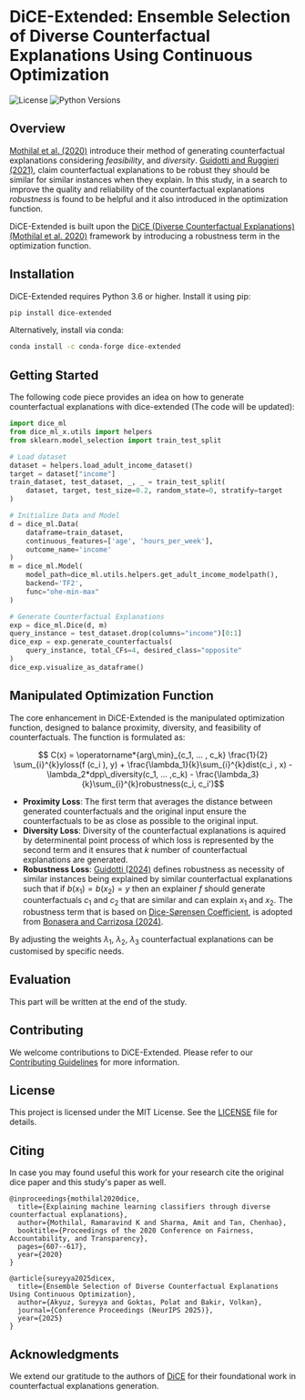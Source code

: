 
# DiCE-Extended: Ensemble Selection of Diverse Counterfactual Explanations Using Continuous Optimization

![License](https://img.shields.io/badge/License-MIT-blue.svg)
![Python Versions](https://img.shields.io/pypi/pyversions/dice-ml)

## Overview

[Mothilal et al. (2020)](https://dl.acm.org/doi/10.1145/3351095.3372850) introduce their method of generating counterfactual explanations considering _feasibility_, and _diversity_. [Guidotti and Ruggieri (2021)](https://link.springer.com/chapter/10.1007/978-3-030-88942-5_28), claim counterfactual explanations to be robust they should be similar for similar instances when they explain. In this study, in a search to improve the quality and reliability of the counterfactual explanations _robustness_ is found to be helpful and it also introduced in the optimization function.



DiCE-Extended is built upon the [DiCE (Diverse Counterfactual Explanations)](https://github.com/interpretml/DiCE) [(Mothilal et al. 2020)](https://dl.acm.org/doi/10.1145/3351095.3372850) framework by introducing a robustness term in the optimization function.

## Installation

DiCE-Extended requires Python 3.6 or higher. Install it using pip:

```bash
pip install dice-extended
```

Alternatively, install via conda:

```bash
conda install -c conda-forge dice-extended
```

## Getting Started

The following code piece provides an idea on how to generate counterfactual explanations with dice-extended (The code will be updated):

```python
import dice_ml
from dice_ml_x.utils import helpers
from sklearn.model_selection import train_test_split

# Load dataset
dataset = helpers.load_adult_income_dataset()
target = dataset["income"]
train_dataset, test_dataset, _, _ = train_test_split(
    dataset, target, test_size=0.2, random_state=0, stratify=target
)

# Initialize Data and Model
d = dice_ml.Data(
    dataframe=train_dataset,
    continuous_features=['age', 'hours_per_week'],
    outcome_name='income'
)
m = dice_ml.Model(
    model_path=dice_ml.utils.helpers.get_adult_income_modelpath(),
    backend='TF2',
    func="ohe-min-max"
)

# Generate Counterfactual Explanations
exp = dice_ml.Dice(d, m)
query_instance = test_dataset.drop(columns="income")[0:1]
dice_exp = exp.generate_counterfactuals(
    query_instance, total_CFs=4, desired_class="opposite"
)
dice_exp.visualize_as_dataframe()
```

## Manipulated Optimization Function

The core enhancement in DiCE-Extended is the manipulated optimization function, designed to balance proximity, diversity, and feasibility of counterfactuals. The function is formulated as:

$$ C(x) = \operatorname*{arg\,min}_{c_1, ... , c_k} \frac{1}{2} \sum_{i}^{k}yloss(f (c_i ), y) + \frac{\lambda_1}{k}\sum_{i}^{k}dist(c_i , x) - \lambda_2*dpp\_diversity(c_1, ... ,c_k) - \frac{\lambda_3}{k}\sum_{i}^{k}robustness(c_i, c_i')$$

- **Proximity Loss**: The first term that averages the distance between generated counterfactuals and the original input ensure the counterfactuals to be as close as possible to the original input.
- **Diversity Loss**: Diversity of the counterfactual explanations is aquired by determinental point process of which loss is represented by the second term and it ensures that _k_ number of counterfactual explanations are generated.
- **Robustness Loss**: [Guidotti (2024)](https://link.springer.com/article/10.1007/s10618-022-00831-6) defines robustness as necessity of similar instances being explained by similar counterfactual explanations such that if $b(x_1)=b(x_2)=y$ then an explainer $f$ should generate counterfactuals $c_1$ and $c_2$ that are similar and can explain $x_1$ and $x_2$. The robustness term that is based on [Dice-Sørensen Coefficient](https://en.wikipedia.org/wiki/Dice-S%C3%B8rensen_coefficient), is adopted from [Bonasera and Carrizosa (2024)](
https://doi.org/10.48550/arXiv.2407.00843).

By adjusting the weights $\lambda_1$, $\lambda_2$, $\lambda_3$ counterfactual explanations can be customised by specific needs.

## Evaluation

This part will be written at the end of the study.

## Contributing

We welcome contributions to DiCE-Extended. Please refer to our [Contributing Guidelines](CONTRIBUTING.md) for more information.

## License

This project is licensed under the MIT License. See the [LICENSE](LICENSE) file for details.

## Citing

In case you may found useful this work for your research cite the original dice paper and this study's paper as well.

```
@inproceedings{mothilal2020dice,
  title={Explaining machine learning classifiers through diverse counterfactual explanations},
  author={Mothilal, Ramaravind K and Sharma, Amit and Tan, Chenhao},
  booktitle={Proceedings of the 2020 Conference on Fairness, Accountability, and Transparency},
  pages={607--617},
  year={2020}
}

@article{sureyya2025dicex,
  title={Ensemble Selection of Diverse Counterfactual Explanations Using Continuous Optimization},
  author={Akyuz, Sureyya and Goktas, Polat and Bakir, Volkan},
  journal={Conference Proceedings (NeurIPS 2025)},
  year={2025}
}
```

## Acknowledgments

We extend our gratitude to the authors of [DiCE](https://github.com/interpretml/DiCE) for their foundational work in counterfactual explanations generation.
